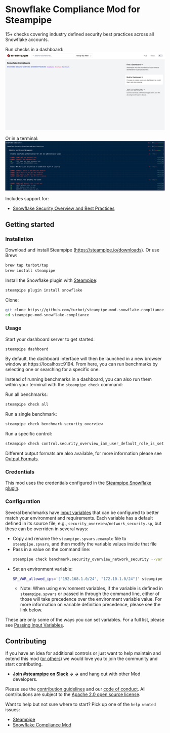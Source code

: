 # Snowflake Compliance Mod for Steampipe

15+ checks covering industry defined security best practices across all Snowflake accounts.

Run checks in a dashboard:
![image](https://raw.githubusercontent.com/turbot/steampipe-mod-snowflake-compliance/main/docs/snowflake_compliance_dashboard.png)

Or in a terminal:
![image](https://raw.githubusercontent.com/turbot/steampipe-mod-snowflake-compliance/main/docs/snowflake_compliance_terminal.png)

Includes support for:
* [Snowflake Security Overview and Best Practices](https://hub.steampipe.io/mods/turbot/snowflake_compliance/controls/benchmark.security_overview)

## Getting started

### Installation

Download and install Steampipe (https://steampipe.io/downloads). Or use Brew:

```sh
brew tap turbot/tap
brew install steampipe
```

Install the Snowflake plugin with [Steampipe](https://steampipe.io):

```sh
steampipe plugin install snowflake
```

Clone:

```sh
git clone https://github.com/turbot/steampipe-mod-snowflake-compliance.git
cd steampipe-mod-snowflake-compliance
```

### Usage

Start your dashboard server to get started:

```sh
steampipe dashboard
```

By default, the dashboard interface will then be launched in a new browser
window at https://localhost:9194. From here, you can run benchmarks by
selecting one or searching for a specific one.

Instead of running benchmarks in a dashboard, you can also run them within your
terminal with the `steampipe check` command:

Run all benchmarks:

```sh
steampipe check all
```

Run a single benchmark:

```sh
steampipe check benchmark.security_overview
```

Run a specific control:

```sh
steampipe check control.security_overview_iam_user_default_role_is_set
```

Different output formats are also available, for more information please see
[Output Formats](https://steampipe.io/docs/reference/cli/check#output-formats).

### Credentials

This mod uses the credentials configured in the [Steampipe Snowflake plugin](https://hub.steampipe.io/plugins/turbot/snowflake).

### Configuration

Several benchmarks have [input variables](https://steampipe.io/docs/using-steampipe/mod-variables) that can be configured to better match your environment and requirements. Each variable has a default defined in its source file, e.g., `security_overview/network_security.sp`, but these can be overriden in several ways:

- Copy and rename the `steampipe.spvars.example` file to `steampipe.spvars`, and then modify the variable values inside that file
- Pass in a value on the command line:
  ```sh
  steampipe check benchmark.security_overview_network_security --var 'allowed_ips=["192.168.1.0/24", "172.10.1.0/24"]'
  ```
- Set an environment variable:
  ```sh
  SP_VAR_allowed_ips='["192.168.1.0/24", "172.10.1.0/24"]' steampipe check benchmark.security_overview_network_security
  ```
  - Note: When using environment variables, if the variable is defined in `steampipe.spvars` or passed in through the command line, either of those will take precedence over the environment variable value. For more information on variable definition precedence, please see the link below.

These are only some of the ways you can set variables. For a full list, please see [Passing Input Variables](https://steampipe.io/docs/using-steampipe/mod-variables#passing-input-variables).

## Contributing

If you have an idea for additional controls or just want to help maintain and extend this mod ([or others](https://github.com/topics/steampipe-mod)) we would love you to join the community and start contributing.

- **[Join #steampipe on Slack → →](https://turbot.com/community/join)** and hang out with other Mod developers.

Please see the [contribution guidelines](https://github.com/turbot/steampipe/blob/main/CONTRIBUTING.md) and our [code of conduct](https://github.com/turbot/steampipe/blob/main/CODE_OF_CONDUCT.md). All contributions are subject to the [Apache 2.0 open source license](https://github.com/turbot/steampipe-mod-snowflake-compliance/blob/main/LICENSE).

Want to help but not sure where to start? Pick up one of the `help wanted` issues:

- [Steampipe](https://github.com/turbot/steampipe/labels/help%20wanted)
- [Snowflake Compliance Mod](https://github.com/turbot/steampipe-mod-snowflake-compliance/labels/help%20wanted)
